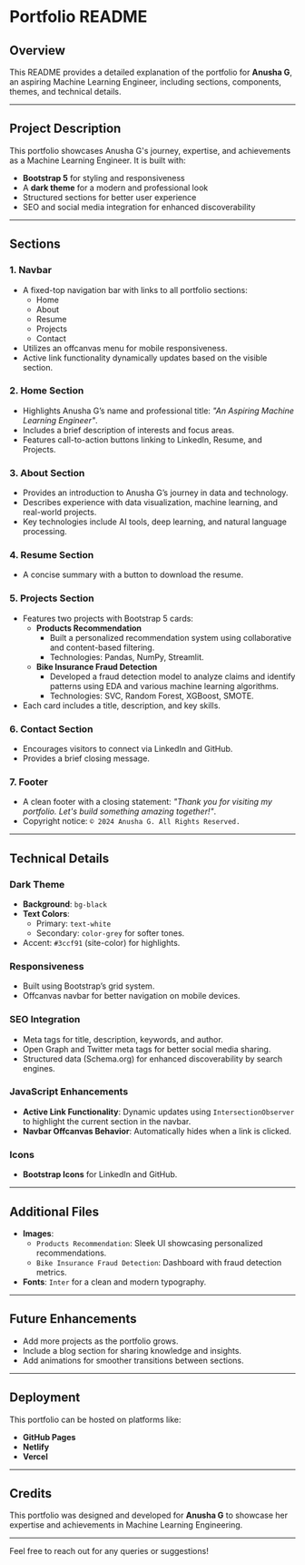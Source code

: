 # Portfolio README

## Overview
This README provides a detailed explanation of the portfolio for **Anusha G**, an aspiring Machine Learning Engineer, including sections, components, themes, and technical details.

---

## Project Description
This portfolio showcases Anusha G's journey, expertise, and achievements as a Machine Learning Engineer. It is built with:

- **Bootstrap 5** for styling and responsiveness
- A **dark theme** for a modern and professional look
- Structured sections for better user experience
- SEO and social media integration for enhanced discoverability

---

## Sections

### 1. **Navbar**
- A fixed-top navigation bar with links to all portfolio sections:
  - Home
  - About
  - Resume
  - Projects
  - Contact
- Utilizes an offcanvas menu for mobile responsiveness.
- Active link functionality dynamically updates based on the visible section.

### 2. **Home Section**
- Highlights Anusha G’s name and professional title: *"An Aspiring Machine Learning Engineer"*.
- Includes a brief description of interests and focus areas.
- Features call-to-action buttons linking to LinkedIn, Resume, and Projects.

### 3. **About Section**
- Provides an introduction to Anusha G’s journey in data and technology.
- Describes experience with data visualization, machine learning, and real-world projects.
- Key technologies include AI tools, deep learning, and natural language processing.

### 4. **Resume Section**
- A concise summary with a button to download the resume.

### 5. **Projects Section**
- Features two projects with Bootstrap 5 cards:
  - **Products Recommendation**
    - Built a personalized recommendation system using collaborative and content-based filtering.
    - Technologies: Pandas, NumPy, Streamlit.
  - **Bike Insurance Fraud Detection**
    - Developed a fraud detection model to analyze claims and identify patterns using EDA and various machine learning algorithms.
    - Technologies: SVC, Random Forest, XGBoost, SMOTE.
- Each card includes a title, description, and key skills.

### 6. **Contact Section**
- Encourages visitors to connect via LinkedIn and GitHub.
- Provides a brief closing message.

### 7. **Footer**
- A clean footer with a closing statement: *"Thank you for visiting my portfolio. Let's build something amazing together!"*.
- Copyright notice: `© 2024 Anusha G. All Rights Reserved.`

---

## Technical Details

### Dark Theme
- **Background**: `bg-black`
- **Text Colors**:
  - Primary: `text-white`
  - Secondary: `color-grey` for softer tones.
- Accent: `#3ccf91` (site-color) for highlights.

### Responsiveness
- Built using Bootstrap’s grid system.
- Offcanvas navbar for better navigation on mobile devices.

### SEO Integration
- Meta tags for title, description, keywords, and author.
- Open Graph and Twitter meta tags for better social media sharing.
- Structured data (Schema.org) for enhanced discoverability by search engines.

### JavaScript Enhancements
- **Active Link Functionality**: Dynamic updates using `IntersectionObserver` to highlight the current section in the navbar.
- **Navbar Offcanvas Behavior**: Automatically hides when a link is clicked.

### Icons
- **Bootstrap Icons** for LinkedIn and GitHub.

---

## Additional Files
- **Images**:
  - `Products Recommendation`: Sleek UI showcasing personalized recommendations.
  - `Bike Insurance Fraud Detection`: Dashboard with fraud detection metrics.
- **Fonts**: `Inter` for a clean and modern typography.

---

## Future Enhancements
- Add more projects as the portfolio grows.
- Include a blog section for sharing knowledge and insights.
- Add animations for smoother transitions between sections.

---

## Deployment
This portfolio can be hosted on platforms like:
- **GitHub Pages**
- **Netlify**
- **Vercel**

---

## Credits
This portfolio was designed and developed for **Anusha G** to showcase her expertise and achievements in Machine Learning Engineering.

---

Feel free to reach out for any queries or suggestions!


